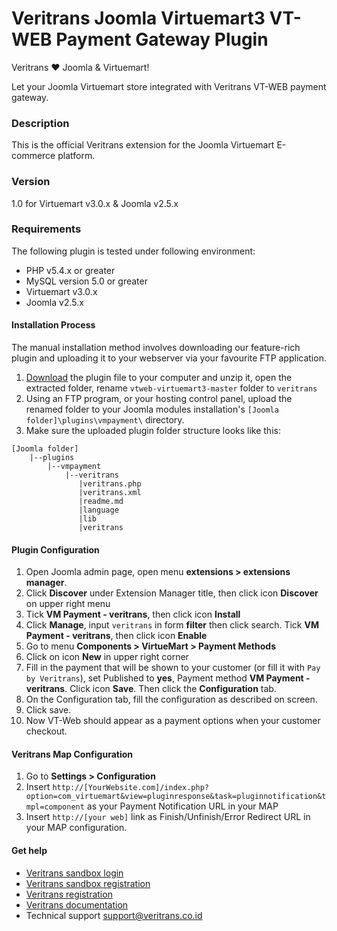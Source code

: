 Veritrans Joomla Virtuemart3 VT-WEB Payment Gateway Plugin
==========================================================

Veritrans :heart: Joomla & Virtuemart!

Let your Joomla Virtuemart store integrated with Veritrans VT-WEB payment gateway.

### Description
This is the official Veritrans extension for the Joomla Virtuemart E-commerce platform.

### Version
1.0 for Virtuemart v3.0.x & Joomla v2.5.x

### Requirements
The following plugin is tested under following environment:

* PHP v5.4.x or greater
* MySQL version 5.0 or greater
* Virtuemart v3.0.x 
* Joomla v2.5.x

#### Installation Process
The manual installation method involves downloading our feature-rich plugin and uploading it to your webserver via your favourite FTP application.

1. [Download](https://github.com/veritrans/vtweb-virtuemart/archive/v1.0.zip) the plugin file to your computer and unzip it, open the extracted folder, rename ``vtweb-virtuemart3-master`` folder to ``veritrans`` 
2. Using an FTP program, or your hosting control panel, upload the renamed folder to your Joomla modules installation's ``[Joomla folder]\plugins\vmpayment\`` directory.
3. Make sure the uploaded plugin folder structure looks like this:
```
[Joomla folder]
	|--plugins
	    |--vmpayment
	    	|--veritrans
	           |veritrans.php
	           |veritrans.xml
	           |readme.md
	           |language
	           |lib
	           |veritrans
```



#### Plugin Configuration

1. Open Joomla admin page, open menu **extensions > extensions manager**.
2. Click **Discover** under Extension Manager title, then click icon **Discover** on upper right menu
3. Tick **VM Payment - veritrans**, then click icon **Install**
4. Click **Manage**, input ``veritrans`` in form **filter** then click search. Tick **VM Payment - veritrans**, then click icon **Enable**
5. Go to menu **Components > VirtueMart > Payment Methods**
6. Click on icon **New** in upper right corner
7. Fill in the payment that will be shown to your customer (or fill it with ``Pay by Veritrans``), set Published to **yes**, Payment method **VM Payment - veritrans**. Click icon **Save**. Then click the **Configuration** tab.
8. On the Configuration tab, fill the configuration as described on screen.
9. Click save.
10. Now VT-Web should appear as a payment options when your customer checkout.

#### Veritrans Map Configuration

1. Go to **Settings > Configuration**
2. Insert ``http://[YourWebsite.com]/index.php?option=com_virtuemart&view=pluginresponse&task=pluginnotification&tmpl=component`` as your Payment Notification URL in your MAP
3. Insert ``http://[your web]`` link as Finish/Unfinish/Error Redirect URL in your MAP configuration.

#### Get help

* [Veritrans sandbox login](https://my.sandbox.veritrans.co.id/)
* [Veritrans sandbox registration](https://my.sandbox.veritrans.co.id/register)
* [Veritrans registration](https://my.veritrans.co.id/register)
* [Veritrans documentation](http://docs.veritrans.co.id)
* Technical support [support@veritrans.co.id](mailto:support@veritrans.co.id)
